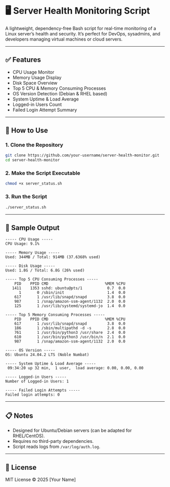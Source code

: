 # 🖥️ Server Health Monitoring Script

A lightweight, dependency-free Bash script for real-time monitoring of a Linux server’s health and security. It’s perfect for DevOps, sysadmins, and developers managing virtual machines or cloud servers.

---

## ✅ Features

- CPU Usage Monitor  
- Memory Usage Display  
- Disk Space Overview  
- Top 5 CPU & Memory Consuming Processes  
- OS Version Detection (Debian & RHEL based)  
- System Uptime & Load Average  
- Logged-in Users Count  
- Failed Login Attempt Summary  

---

## 🚀 How to Use

### 1. Clone the Repository

```bash
git clone https://github.com/your-username/server-health-monitor.git
cd server-health-monitor
```

### 2. Make the Script Executable

```bash
chmod +x server_status.sh
```

### 3. Run the Script

```bash
./server_status.sh
```

---

## 🧾 Sample Output

```text
----- CPU Usage -----
CPU Usage: 9.1%

----- Memory Usage -----
Used: 344MB / Total: 914MB (37.6368% used)

----- Disk Usage -----
Used: 1.8G / Total: 6.8G (26% used)

----- Top 5 CPU Consuming Processes -----
    PID    PPID CMD                         %MEM %CPU
   1411    1353 sshd: ubuntu@pts/1           0.7  0.0
      1       0 /sbin/init                   1.4  0.0
    617       1 /usr/lib/snapd/snapd         3.8  0.0
    987       1 /snap/amazon-ssm-agent/1132  2.0  0.0
    125       1 /usr/lib/systemd/systemd-jo  1.4  0.0

----- Top 5 Memory Consuming Processes -----
    PID    PPID CMD                         %MEM %CPU
    617       1 /usr/lib/snapd/snapd         3.8  0.0
    186       1 /sbin/multipathd -d -s       2.8  0.0
    761       1 /usr/bin/python3 /usr/share  2.4  0.0
    610       1 /usr/bin/python3 /usr/bin/n  2.1  0.0
    987       1 /snap/amazon-ssm-agent/1132  2.0  0.0

----- OS Version -----
OS: Ubuntu 24.04.2 LTS (Noble Numbat)

----- System Uptime & Load Average -----
 09:34:20 up 32 min,  1 user,  load average: 0.00, 0.00, 0.00

----- Logged-in Users -----
Number of Logged-in Users: 1

----- Failed Login Attempts -----
Failed login attempts: 0
```

---

## 📋 Notes

- Designed for Ubuntu/Debian servers (can be adapted for RHEL/CentOS).
- Requires no third-party dependencies.
- Script reads logs from `/var/log/auth.log`.

---

## 📄 License

MIT License © 2025 [Your Name]
